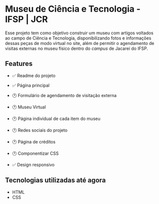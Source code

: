 # Museu de Ciência e Tecnologia - IFSP | JCR

Esse projeto tem como objetivo construir um museu com artigos voltados ao campo de Ciência e Tecnologia, disponibilizando fotos e informações dessas peças de modo virtual no site, além de permitir o agendamento de visitas externas no museu físico dentro do *campus* de Jacareí do IFSP.

## Features

 - ✅ Readme do projeto

 - ✅ Página principal
 - 🕐 Formulário de agendamento de visitação externa
 - 🕐 Museu Virtual
 - 🕐 Página individual de cada item do museu
 - 🕐 Redes sociais do projeto
 - 🕐 Página de créditos
 - 🕐 Componentizar CSS
 - ✅ Design responsivo

## Tecnologias utilizadas até agora

- HTML
- CSS